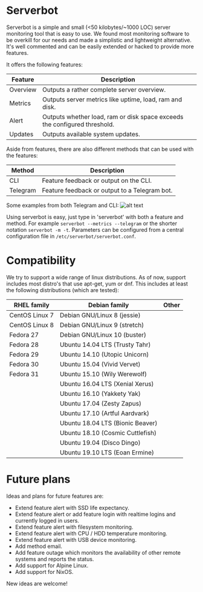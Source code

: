 # Serverbot
Serverbot is a simple and small (<50 kilobytes/~1000 LOC) server monitoring tool that is easy to use. We found most monitoring software to be overkill for our needs and made a simplistic and lightweight alternative. It's well commented and can be easily extended or hacked to provide more features.

It offers the following features:

| Feature | Description |
| ------- | ----------- |
| Overview | Outputs a rather complete server overview. |
| Metrics | Outputs server metrics like uptime, load, ram and disk. |
| Alert | Outputs whether load, ram or disk space exceeds the configured threshold. |
| Updates | Outputs available system updates. |

Aside from features, there are also different methods that can be used with the features:

| Method | Description |
| ------ | ----------- |
| CLI | Feature feedback or output on the CLI. |
| Telegram | Feature feedback or output to a Telegram bot. |

Some examples from both Telegram and CLI:
![alt text](https://raw.githubusercontent.com/nozel-org/serverbot/master/overview.jpg "feature examples")

Using serverbot is easy, just type in 'serverbot' with both a feature and method. For example `serverbot --metrics --telegram` or the shorter notation `serverbot -m -t`. Parameters can be configured from a central configuration file in `/etc/serverbot/serverbot.conf`.

# Compatibility
We try to support a wide range of linux distributions. As of now, support includes most distro's that use apt-get, yum or dnf. This includes at least the following distributions (which are tested):

| RHEL family | Debian family | Other |
| ----------- | -------- | ------- |
| CentOS Linux 7 | Debian GNU/Linux 8 (jessie) | |
| CentOS Linux 8 | Debian GNU/Linux 9 (stretch) | |
| Fedora 27 | Debian GNU/Linux 10 (buster) | |
| Fedora 28 | Ubuntu 14.04 LTS (Trusty Tahr) | |
| Fedora 29 | Ubuntu 14.10 (Utopic Unicorn) | |
| Fedora 30 | Ubuntu 15.04 (Vivid Vervet) | |
| Fedora 31 | Ubuntu 15.10 (Wily Werewolf) | |
| | Ubuntu 16.04 LTS (Xenial Xerus) | | | | | |
| | Ubuntu 16.10 (Yakkety Yak) | |
| | Ubuntu 17.04 (Zesty Zapus) | |
| | Ubuntu 17.10 (Artful Aardvark) | |
| | Ubuntu 18.04 LTS (Bionic Beaver) | |
| | Ubuntu 18.10 (Cosmic Cuttlefish) | |
| | Ubuntu 19.04 (Disco Dingo) | |
| | Ubuntu 19.10 LTS (Eoan Ermine) | |

# Future plans
Ideas and plans for future features are:

* Extend feature alert with SSD life expectancy.
* Extend feature alert or add feature login with realtime logins and currently logged in users.
* Extend feature alert with filesystem monitoring.
* Extend feature alert with CPU / HDD temperature monitoring.
* Extend feature alert with USB device monitoring.
* Add method email.
* Add feature outage which monitors the availability of other remote systems and reports the status.
* Add support for Alpine Linux.
* Add support for NixOS.

New ideas are welcome!
